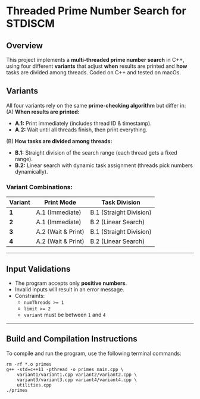 # Threaded Prime Number Search for STDISCM

## Overview  
This project implements a **multi-threaded prime number search** in C++, using four different **variants** that adjust **when** results are printed and **how** tasks are divided among threads.  Coded on C++ and tested on macOs.

## Variants  
All four variants rely on the same **prime-checking algorithm** but differ in:  
(A) **When results are printed:**  
   - **A.1:** Print immediately (includes thread ID & timestamp).  
   - **A.2:** Wait until all threads finish, then print everything.  

(B) **How tasks are divided among threads:**  
   - **B.1:** Straight division of the search range (each thread gets a fixed range).  
   - **B.2:** Linear search with dynamic task assignment (threads pick numbers dynamically).  

### Variant Combinations:  
| Variant | Print Mode         | Task Division           |
|---------|--------------------|-------------------------|
| **1**   | A.1 (Immediate)    | B.1 (Straight Division) |
| **2**   | A.1 (Immediate)    | B.2 (Linear Search)     |
| **3**   | A.2 (Wait & Print) | B.1 (Straight Division) |
| **4**   | A.2 (Wait & Print) | B.2 (Linear Search)     |

---

## Input Validations  
- The program accepts only **positive numbers**.  
- Invalid inputs will result in an error message.  
- Constraints:  
  - `numThreads >= 1`  
  - `limit >= 2`  
  - `variant` must be between `1` and `4`  

---

## Build and Compilation Instructions  
To compile and run the program, use the following terminal commands:  

```
rm -rf *.o primes
g++ -std=c++11 -pthread -o primes main.cpp \
    variant1/variant1.cpp variant2/variant2.cpp \
    variant3/variant3.cpp variant4/variant4.cpp \
    utilities.cpp
./primes
```
